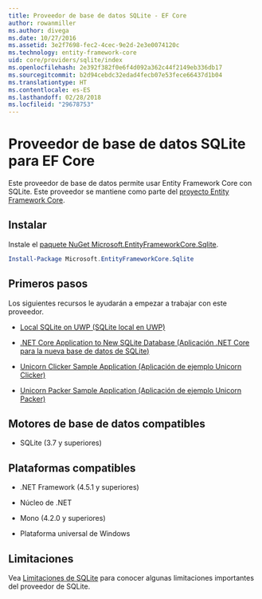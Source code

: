 ```yaml
---
title: Proveedor de base de datos SQLite - EF Core
author: rowanmiller
ms.author: divega
ms.date: 10/27/2016
ms.assetid: 3e2f7698-fec2-4cec-9e2d-2e3e0074120c
ms.technology: entity-framework-core
uid: core/providers/sqlite/index
ms.openlocfilehash: 2e392f382f0e6f4d092a362c44f2149eb336db17
ms.sourcegitcommit: b2d94cebdc32edad4fecb07e53fece66437d1b04
ms.translationtype: HT
ms.contentlocale: es-ES
ms.lasthandoff: 02/28/2018
ms.locfileid: "29678753"
---
```

# <a name="sqlite-ef-core-database-provider"></a>Proveedor de base de datos SQLite para EF Core

Este proveedor de base de datos permite usar Entity Framework Core con SQLite. Este proveedor se mantiene como parte del [proyecto Entity Framework Core](https://github.com/aspnet/EntityFrameworkCore).

## <a name="install"></a>Instalar

Instale el [paquete NuGet Microsoft.EntityFrameworkCore.Sqlite](https://www.nuget.org/packages/Microsoft.EntityFrameworkCore.Sqlite/).

``` powershell
Install-Package Microsoft.EntityFrameworkCore.Sqlite
```

## <a name="get-started"></a>Primeros pasos

Los siguientes recursos le ayudarán a empezar a trabajar con este proveedor.
* [Local SQLite on UWP (SQLite local en UWP)](../../get-started/uwp/getting-started.md)

* [.NET Core Application to New SQLite Database (Aplicación .NET Core para la nueva base de datos de SQLite)](../../get-started/netcore/new-db-sqlite.md)

* [Unicorn Clicker Sample Application (Aplicación de ejemplo Unicorn Clicker)](https://github.com/rowanmiller/UnicornStore/tree/master/UnicornClicker/UWP)

* [Unicorn Packer Sample Application (Aplicación de ejemplo Unicorn Packer)](https://github.com/rowanmiller/UnicornStore/tree/master/UnicornPacker)

## <a name="supported-database-engines"></a>Motores de base de datos compatibles

* SQLite (3.7 y superiores)

## <a name="supported-platforms"></a>Plataformas compatibles

* .NET Framework (4.5.1 y superiores)

* Núcleo de .NET

* Mono (4.2.0 y superiores)

* Plataforma universal de Windows

## <a name="limitations"></a>Limitaciones

Vea [Limitaciones de SQLite](limitations.md) para conocer algunas limitaciones importantes del proveedor de SQLite.
